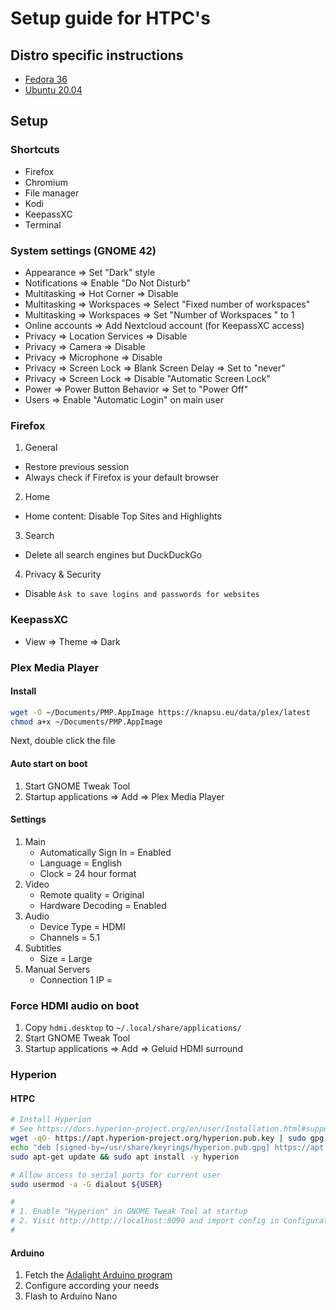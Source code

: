 # Setup guide for HTPC's

## Distro specific instructions

- [Fedora 36](Fedora.md)
- [Ubuntu 20.04](Ubuntu.md)

## Setup

### Shortcuts

- Firefox
- Chromium
- File manager
- Kodi
- KeepassXC
- Terminal

### System settings (GNOME 42)

- Appearance => Set "Dark" style
- Notifications => Enable "Do Not Disturb"
- Multitasking => Hot Corner => Disable
- Multitasking => Workspaces => Select "Fixed number of workspaces"
- Multitasking => Workspaces => Set "Number of Workspaces " to 1
- Online accounts => Add Nextcloud account (for KeepassXC access)
- Privacy => Location Services => Disable
- Privacy => Camera => Disable
- Privacy => Microphone => Disable
- Privacy => Screen Lock => Blank Screen Delay => Set to "never"
- Privacy => Screen Lock => Disable "Automatic Screen Lock"
- Power => Power Button Behavior => Set to "Power Off"
- Users => Enable "Automatic Login" on main user

### Firefox

1. General

- Restore previous session
- Always check if Firefox is your default browser

2. Home

- Home content: Disable Top Sites and Highlights

3. Search

- Delete all search engines but DuckDuckGo

4. Privacy & Security

- Disable `Ask to save logins and passwords for websites`

### KeepassXC

- View => Theme => Dark

### Plex Media Player

#### Install

```bash
wget -O ~/Documents/PMP.AppImage https://knapsu.eu/data/plex/latest
chmod a+x ~/Documents/PMP.AppImage
```

Next, double click the file

#### Auto start on boot

1. Start GNOME Tweak Tool
2. Startup applications => Add => Plex Media Player

#### Settings

1. Main
   - Automatically Sign In = Enabled
   - Language = English
   - Clock = 24 hour format
2. Video
   - Remote quality = Original
   - Hardware Decoding = Enabled
3. Audio
   - Device Type = HDMI
   - Channels = 5.1
4. Subtitles
   - Size = Large
5. Manual Servers
   - Connection 1 IP = <SERVER IP>

### Force HDMI audio on boot

1. Copy `hdmi.desktop` to `~/.local/share/applications/`
2. Start GNOME Tweak Tool
3. Startup applications => Add => Geluid HDMI surround

### Hyperion

#### HTPC

```bash
# Install Hyperion
# See https://docs.hyperion-project.org/en/user/Installation.html#supported-browsers
wget -qO- https://apt.hyperion-project.org/hyperion.pub.key | sudo gpg --dearmor -o /usr/share/keyrings/hyperion.pub.gpg
echo "deb [signed-by=/usr/share/keyrings/hyperion.pub.gpg] https://apt.hyperion-project.org/ $(lsb_release -cs) main" | sudo tee /etc/apt/sources.list.d/hyperion.list
sudo apt-get update && sudo apt install -y hyperion

# Allow access to serial ports for current user
sudo usermod -a -G dialout ${USER}

#
# 1. Enable "Hyperion" in GNOME Tweak Tool at startup
# 2. Visit http://http://localhost:8090 and import config in Configuration => General
#
```

#### Arduino

1. Fetch the [Adalight Arduino program](https://github.com/hyperion-project/hyperion.ng/blob/master/assets/firmware/arduino/adalight/adalight.ino)
2. Configure according your needs
3. Flash to Arduino Nano
